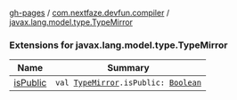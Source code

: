 [gh-pages](../../index.md) / [com.nextfaze.devfun.compiler](../index.md) / [javax.lang.model.type.TypeMirror](./index.md)

### Extensions for javax.lang.model.type.TypeMirror

| Name | Summary |
|---|---|
| [isPublic](is-public.md) | `val `[`TypeMirror`](http://docs.oracle.com/javase/6/docs/api/javax/lang/model/type/TypeMirror.html)`.isPublic: `[`Boolean`](https://kotlinlang.org/api/latest/jvm/stdlib/kotlin/-boolean/index.html) |
